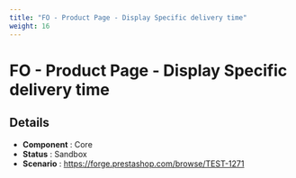```yaml
---
title: "FO - Product Page - Display Specific delivery time"
weight: 16
---
```


# FO - Product Page - Display Specific delivery time
## Details
* **Component** : Core
* **Status** : Sandbox
* **Scenario** : https://forge.prestashop.com/browse/TEST-1271

